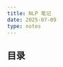 ```yaml
---
title: NLP 笔记
date: 2025-07-09
type: notes
---
```

## 目录
<ListPosts type="notes-nlp" sortBy="filename" />
